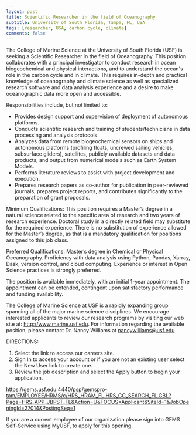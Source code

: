 ```yaml
---
layout: post
title: Scientific Researcher in the field of Oceanography
subtitle: University of South Florida, Tampa, FL, USA
tags: [researcher, USA, carbon cycle, climate]
comments: false
---
```


The College of Marine Science at the University of South Florida (USF) is seeking a Scientific Researcher in the field of Oceanography.  This position collaborates with a principal investigator to conduct research in ocean biogeochemical and physical interactions, and to understand the ocean's role in the carbon cycle and in climate. This requires in-depth and practical knowledge of oceanography and climate science as well as specialized research software and data analysis experience and a desire to make oceanographic data more open and accessible.

Responsibilities include, but not limited to:

 - Provides design support and supervision of deployment of autonomous platforms.
 - Conducts scientific research and training of students/technicians in data processing and analysis protocols.
 - Analyzes data from remote biogeochemical sensors on ships and autonomous platforms (profiling floats, uncrewed sailing vehicles, subsurface gliders), satellites, publicly available datasets and data products, and output from numerical models such as Earth System Models.
 - Performs literature reviews to assist with project development and execution.
 - Prepares research papers as co-author for publication in peer-reviewed journals, prepares project reports, and contributes significantly to the preparation of grant proposals.


Minimum Qualifications:  This position requires a Master’s degree in a natural science related to the specific area of research and two years of research experience. Doctoral study in a directly related field may substitute for the required experience. There is no substitution of experience allowed for the Master’s degree, as that is a mandatory qualification for positions assigned to this job class.

Preferred Qualifications:  Master’s degree in Chemical or Physical Oceanography.  Proficiency with data analysis using Python, Pandas, Xarray, Dask, version control, and cloud computing. Experience or interest in Open Science practices is strongly preferred.

The position is available immediately, with an initial 1-year appointment. The appointment can be extended, contingent upon satisfactory performance and funding availability.

The College of Marine Science at USF is a rapidly expanding group spanning all of the major marine science disciplines. We encourage interested applicants to review our research programs by visiting our web site at: <http://www.marine.usf.edu>. For information regarding the available position, please contact Dr. Nancy Williams at nancywilliams@usf.edu

 

DIRECTIONS:
1. Select the  link to access our careers site. 
2. Sign In to access your account or if you are not an existing user select the New User link to create one. 
3. Review the job description and select the Apply button to begin your application.

<https://gems.usf.edu:4440/psp/gemspro-tam/EMPLOYEE/HRMS/c/HRS_HRAM_FL.HRS_CG_SEARCH_FL.GBL?Page=HRS_APP_JBPST_FL&Action=U&FOCUS=Applicant&SiteId=1&JobOpeningId=27014&PostingSeq=1>


If you are a current employee of our organization please sign into GEMS Self-Service using MyUSF, to apply for this opening. 

 

